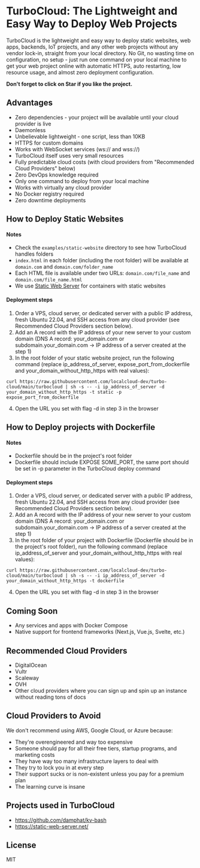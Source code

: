 # TurboCloud: The Lightweight and Easy Way to Deploy Web Projects

TurboCloud is the lightweight and easy way to deploy static websites, web apps, backends, IoT projects, and any other web projects without any vendor lock-in, straight from your local directory. No Git, no wasting time on configuration, no setup - just run one command on your local machine to get your web project online with automatic HTTPS, auto restarting, low resource usage, and almost zero deployment configuration.

**Don't forget to click on Star if you like the project.**

## Advantages

- Zero dependencies - your project will be available until your cloud provider is live
- Daemonless
- Unbelievable lightweight - one script, less than 10KB
- HTTPS for custom domains
- Works with WebSocket services (ws:// and wss://)
- TurboCloud itself uses very small resources
- Fully predictable cloud costs (with cloud providers from "Recommended Cloud Providers" below)
- Zero DevOps knowledge required
- Only one command to deploy from your local machine
- Works with virtually any cloud provider
- No Docker registry required
- Zero downtime deployments

## How to Deploy Static Websites

#### Notes

- Check the `examples/static-website` directory to see how TurboCloud handles folders
- `index.html` in each folder (including the root folder) will be available at `domain.com` and `domain.com/folder_name`
- Each HTML file is available under two URLs: `domain.com/file_name` and `domain.com/file_name.html`
- We use [Static Web Server](https://static-web-server.net/) for containers with static websites

#### Deployment steps

1. Order a VPS, cloud server, or dedicated server with a public IP address, fresh Ubuntu 22.04, and SSH access from any cloud provider (see Recommended Cloud Providers section below).
2. Add an A record with the IP address of your new server to your custom domain (DNS A record: your_domain.com or subdomain.your_domain.com -> IP address of a server created at the step 1)
3. In the root folder of your static website project, run the following command (replace ip_address_of_server, expose_port_from_dockerfile and your_domain_without_http_https with real values):

```
curl https://raw.githubusercontent.com/localcloud-dev/turbo-cloud/main/turbocloud | sh -s -- -i ip_address_of_server -d your_domain_without_http_https -t static -p expose_port_from_dockerfile
```

4. Open the URL you set with flag -d in step 3 in the browser

## How to Deploy projects with Dockerfile

#### Notes

- Dockerfile should be in the project's root folder
- Dockerfile should include EXPOSE SOME_PORT, the same port should be set in -p parameter in the TurboCloud deploy command

#### Deployment steps

1. Order a VPS, cloud server, or dedicated server with a public IP address, fresh Ubuntu 22.04, and SSH access from any cloud provider (see Recommended Cloud Providers section below).
2. Add an A record with the IP address of your new server to your custom domain (DNS A record: your_domain.com or subdomain.your_domain.com -> IP address of a server created at the step 1)
3. In the root folder of your project with Dockerfile (Dockerfile should be in the project's root folder), run the following command (replace ip_address_of_server and your_domain_without_http_https with real values):

```
curl https://raw.githubusercontent.com/localcloud-dev/turbo-cloud/main/turbocloud | sh -s -- -i ip_address_of_server -d your_domain_without_http_https -t dockerfile
```

4. Open the URL you set with flag -d in step 3 in the browser

## Coming Soon

- Any services and apps with Docker Compose
- Native support for frontend frameworks (Next.js, Vue.js, Svelte, etc.)

## Recommended Cloud Providers
- DigitalOcean
- Vultr 
- Scaleway
- OVH
- Other cloud providers where you can sign up and spin up an instance without reading tons of docs

## Cloud Providers to Avoid
We don't recommend using AWS, Google Cloud, or Azure because:
- They're overengineered and way too expensive
- Someone should pay for all their free tiers, startup programs, and marketing costs
- They have way too many infrastructure layers to deal with
- They try to lock you in at every step
- Their support sucks or is non-existent unless you pay for a premium plan
- The learning curve is insane

## Projects used in TurboCloud
- https://github.com/damphat/kv-bash
- https://static-web-server.net/

## License

MIT